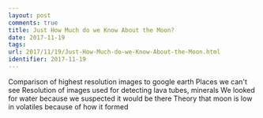 ```yaml
---
layout: post
comments: true
title: Just How Much do we Know About the Moon?
date: 2017-11-19
tags:
url: 2017/11/19/Just-How-Much-do-we-Know-About-the-Moon.html
identifier: 2017-11-19
---
```


Comparison of highest resolution images to google earth
Places we can't see
Resolution of images used for detecting lava tubes, minerals
We looked for water because we suspected it would be there
Theory that moon is low in volatiles because of how it formed
